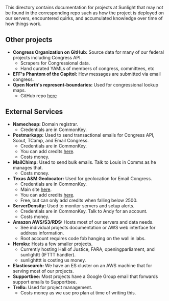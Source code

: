This directory contains documentation for projects at Sunlight that may not be found in the corresponding repo such as 
how the project is deployed on our servers, encountered quirks, and accumulated knowledge over time of how things work.

## Other projects

- **Congress Organization on GitHub:** Source data for many of our federal projects including Congress API.
    - Scrapers for Congressional data.
    - Hand curated YAMLs of members of congress, committees, etc
- **EFF's Phantom of the Capitol:** How messages are submitted via email congress.
- **Open North's represent-boundaries:** Used for congressional lookup maps.
    - GitHub repo [here](https://github.com/opennorth/represent-boundaries)

## External Services

- **Namecheap:** Domain registrar.
    - Credentials are in CommonKey.
- **Postmarkapp:** Used to send transactional emails for Congress API, Scout, TCamp, and Email Congress.
    - Credentials are in CommonKey.
    - You can add credits [here](https://account.postmarkapp.com/credits).
    - Costs money.
- **MailChimp:** Used to send bulk emails. Talk to Louis in Comms as he manages that.
    - Costs money.
- **Texas A&M Geolocator:** Used for geolocation for Email Congress.
    - Credentials are in CommonKey.
    - Main site [here](https://geoservices.tamu.edu/Services/Geocode/).
    - You can add credits [here](https://geoservices.tamu.edu/UserServices/Payments/Partners/default.aspx).
    - Free, but can only add credits when falling below 2500.
- **ServerDensity:** Used to monitor servers and setup alerts.
    - Credentials are in CommonKey. Talk to Andy for an account.
    - Costs money.
- **Amazon AWS/S3/RDS:** Hosts most of our servers and data needs.
    - See individual projects documentation or AWS web interface for address information.
    - Root account requires code fob hanging on the wall in labs.
- **Heroku:** Hosts a few smaller projects.
    - Currently hosting Hall of Justice, FARA, openingparliament, and sunlighttt (IFTTT handler).
    - sunlightttt is costing us money.
- **Elasticsearch:** We have an ES cluster on an AWS machine that for serving most of our projects.
- **Supportbee:** Most projects have a Google Group email that forwards support emails to Supportbee.
- **Trello:** Used for project management.
    - Costs money as we use pro plan at time of writing this.